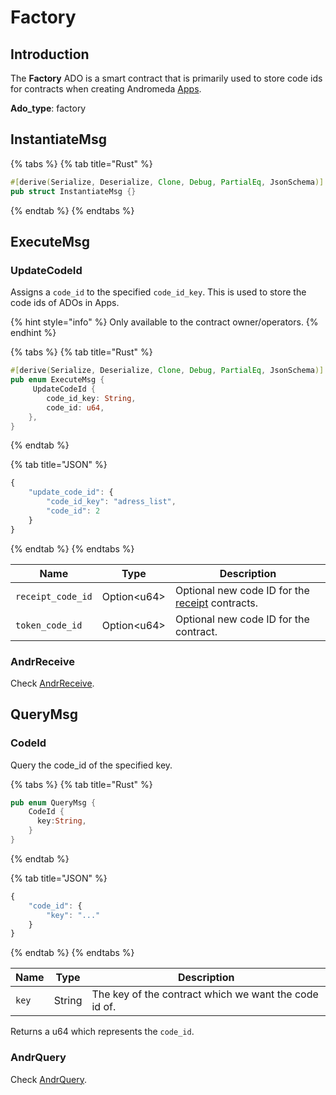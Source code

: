 # Factory

## Introduction

The **Factory** ADO is a smart contract that is primarily used to store code ids for contracts when creating Andromeda [Apps](app.md).

**Ado\_type**: factory

## InstantiateMsg

{% tabs %}
{% tab title="Rust" %}
```rust
#[derive(Serialize, Deserialize, Clone, Debug, PartialEq, JsonSchema)]
pub struct InstantiateMsg {}
```
{% endtab %}
{% endtabs %}

## ExecuteMsg

### UpdateCodeId

Assigns a `code_id` to the specified `code_id_key`. This is used to store the code ids of ADOs in Apps.

{% hint style="info" %}
Only available to the contract owner/operators.
{% endhint %}

{% tabs %}
{% tab title="Rust" %}
```rust
#[derive(Serialize, Deserialize, Clone, Debug, PartialEq, JsonSchema)]
pub enum ExecuteMsg {
     UpdateCodeId {
        code_id_key: String,
        code_id: u64,
    },
}
```
{% endtab %}

{% tab title="JSON" %}
```javascript
{
    "update_code_id": {
        "code_id_key": "adress_list",
        "code_id": 2
    }
}
```
{% endtab %}
{% endtabs %}

| Name              | Type         | Description                                                   |
| ----------------- | ------------ | ------------------------------------------------------------- |
| `receipt_code_id` | Option\<u64> | Optional new code ID for the [receipt](receipt.md) contracts. |
| `token_code_id`   | Option\<u64> | Optional new code ID for the contract.                        |

### AndrReceive

Check [AndrReceive](../platform-and-framework/ado\_base.md).

## QueryMsg

### CodeId

Query the code\_id of the specified key.

{% tabs %}
{% tab title="Rust" %}
```rust
pub enum QueryMsg {
    CodeId {
      key:String,
    }
}
```
{% endtab %}

{% tab title="JSON" %}
```javascript
{
    "code_id": {
        "key": "..."
    }
}
```
{% endtab %}
{% endtabs %}

| Name  | Type   | Description                                           |
| ----- | ------ | ----------------------------------------------------- |
| `key` | String | The key of the contract which we want the code id of. |

Returns a u64 which represents the `code_id`.

### AndrQuery

Check [AndrQuery](../platform-and-framework/ado\_base.md).
